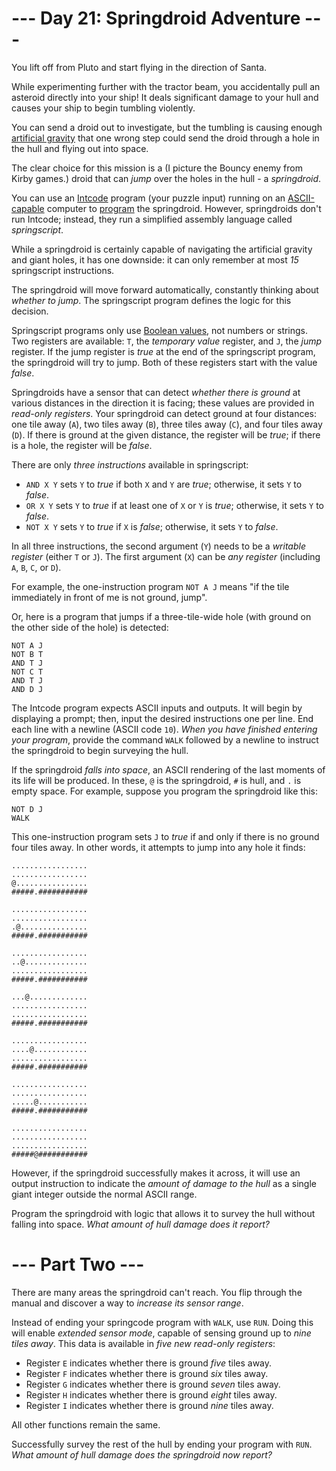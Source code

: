 ﻿# --- Day 21: Springdroid Adventure ---

You lift off from Pluto and start flying in the direction of Santa.

While experimenting further with the tractor beam, you accidentally pull an asteroid directly into your ship!  It deals significant damage to your hull and causes your ship to begin tumbling violently.

You can send a droid out to investigate, but the tumbling is causing enough [artificial gravity](https://en.wikipedia.org/wiki/Artificial_gravity) that one wrong step could send the droid through a hole in the hull and flying out into space.

The clear choice for this mission is a (I picture the Bouncy enemy from Kirby games.) droid that can *jump* over the holes in the hull - a *springdroid*.

You can use an [Intcode](9) program (your puzzle input) running on an [ASCII-capable](9) computer to [program](9) the springdroid. However, springdroids don't run Intcode; instead, they run a simplified assembly language called *springscript*.

While a springdroid is certainly capable of navigating the artificial gravity and giant holes, it has one downside: it can only remember at most *15* springscript instructions.

The springdroid will move forward automatically, constantly thinking about *whether to jump*.  The springscript program defines the logic for this decision.

Springscript programs only use [Boolean values](https://en.wikipedia.org/wiki/Boolean_data_type), not numbers or strings.  Two registers are available: ```T```, the *temporary value* register, and ```J```, the *jump* register.  If the jump register is *true* at the end of the springscript program, the springdroid will try to jump. Both of these registers start with the value *false*.

Springdroids have a sensor that can detect *whether there is ground* at various distances in the direction it is facing; these values are provided in *read-only registers*.  Your springdroid can detect ground at four distances: one tile away (```A```), two tiles away (```B```), three tiles away (```C```), and four tiles away (```D```). If there is ground at the given distance, the register will be *true*; if there is a hole, the register will be *false*.

There are only *three instructions* available in springscript:


* ```AND X Y``` sets ```Y``` to *true* if both ```X``` and ```Y``` are *true*; otherwise, it sets ```Y``` to *false*.
* ```OR X Y``` sets ```Y``` to *true* if at least one of ```X``` or ```Y``` is *true*; otherwise, it sets ```Y``` to *false*.
* ```NOT X Y``` sets ```Y``` to *true* if ```X``` is *false*; otherwise, it sets ```Y``` to *false*.


In all three instructions, the second argument (```Y```) needs to be a *writable register* (either ```T``` or ```J```). The first argument (```X```) can be *any register* (including ```A```, ```B```, ```C```, or ```D```).

For example, the one-instruction program ```NOT A J``` means "if the tile immediately in front of me is not ground, jump".

Or, here is a program that jumps if a three-tile-wide hole (with ground on the other side of the hole) is detected:


```
NOT A J
NOT B T
AND T J
NOT C T
AND T J
AND D J
```


The Intcode program expects ASCII inputs and outputs.  It will begin by displaying a prompt; then, input the desired instructions one per line. End each line with a newline (ASCII code ```10```). *When you have finished entering your program*, provide the command ```WALK``` followed by a newline to instruct the springdroid to begin surveying the hull.

If the springdroid *falls into space*, an ASCII rendering of the last moments of its life will be produced.  In these, ```@``` is the springdroid, ```#``` is hull, and ```.``` is empty space.  For example, suppose you program the springdroid like this:



```
NOT D J
WALK
```


This one-instruction program sets ```J``` to *true* if and only if there is no ground four tiles away.  In other words, it attempts to jump into any hole it finds:


```
.................
.................
@................
#####.###########

.................
.................
.@...............
#####.###########

.................
..@..............
.................
#####.###########

...@.............
.................
.................
#####.###########

.................
....@............
.................
#####.###########

.................
.................
.....@...........
#####.###########

.................
.................
.................
#####@###########
```


However, if the springdroid successfully makes it across, it will use an output instruction to indicate the *amount of damage to the hull* as a single giant integer outside the normal ASCII range.

Program the springdroid with logic that allows it to survey the hull without falling into space.  *What amount of hull damage does it report?*

# --- Part Two ---

There are many areas the springdroid can't reach.  You flip through the manual and discover a way to *increase its sensor range*.

Instead of ending your springcode program with ```WALK```, use ```RUN```. Doing this will enable *extended sensor mode*, capable of sensing ground up to *nine tiles away*. This data is available in *five new read-only registers*:


* Register ```E``` indicates whether there is ground *five* tiles away.
* Register ```F``` indicates whether there is ground *six* tiles away.
* Register ```G``` indicates whether there is ground *seven* tiles away.
* Register ```H``` indicates whether there is ground *eight* tiles away.
* Register ```I``` indicates whether there is ground *nine* tiles away.


All other functions remain the same.

Successfully survey the rest of the hull by ending your program with ```RUN```.  *What amount of hull damage does the springdroid now report?*